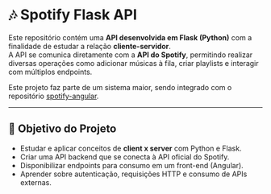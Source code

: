 # 🎶 Spotify Flask API

Este repositório contém uma **API desenvolvida em Flask (Python)** com a finalidade de estudar a relação **cliente-servidor**.  
A API se comunica diretamente com a **API do Spotify**, permitindo realizar diversas operações como adicionar músicas à fila, criar playlists e interagir com múltiplos endpoints.

Este projeto faz parte de um sistema maior, sendo integrado com o repositório [spotify-angular](https://github.com/luscaalima/spotify-angular).

---

## 🚀 Objetivo do Projeto
- Estudar e aplicar conceitos de **client x server** com Python e Flask.  
- Criar uma API backend que se conecta à API oficial do Spotify.  
- Disponibilizar endpoints para consumo em um front-end (Angular).  
- Aprender sobre autenticação, requisições HTTP e consumo de APIs externas.  

